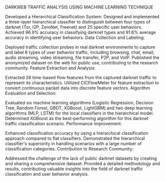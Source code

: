 DARKWEB TRAFFIC ANALYSIS USING MACHINE LEARNING TECHNIQUE

Developed a Hierarchical Classification System:
Designed and implemented a three-layer hierarchical classifier to distinguish between four types of darknet (Tor, I2P, ZeroNet, Freenet) and 25 specific user behaviors.
Achieved 96.9% accuracy in classifying darknet types and 91.6% average accuracy in identifying user behaviors.
Data Collection and Labeling:

Deployed traffic collection probes in real darknet environments to capture and label 8 types of user behavior traffic, including browsing, chat, email, audio streaming, video streaming, file transfer, P2P, and VoIP.
Published the anonymized dataset on the web for public use, contributing to the research community.
Feature Extraction and Analysis:

Extracted 26 time-based flow features from the captured darknet traffic to represent its characteristics.
Utilized CICFlowMeter for feature extraction to convert continuous packet data into discrete feature vectors.
Algorithm Evaluation and Selection:

Evaluated six machine learning algorithms (Logistic Regression, Decision Tree, Random Forest, GBDT, XGBoost, LightGBM) and two deep learning algorithms (MLP, LSTM) for the local classifiers in the hierarchical model.
Determined XGBoost as the best-performing algorithm for this darknet traffic classification scenario.
Performance Improvement:

Enhanced classification accuracy by using a hierarchical classification approach compared to flat classifiers.
Demonstrated the hierarchical classifier's superiority in handling scenarios with a large number of classification categories.
Contribution to Research Community:

Addressed the challenge of the lack of public darknet datasets by creating and sharing a comprehensive dataset.
Provided a detailed methodology and results, contributing valuable insights into the field of darknet traffic classification and user behavior analysis.
